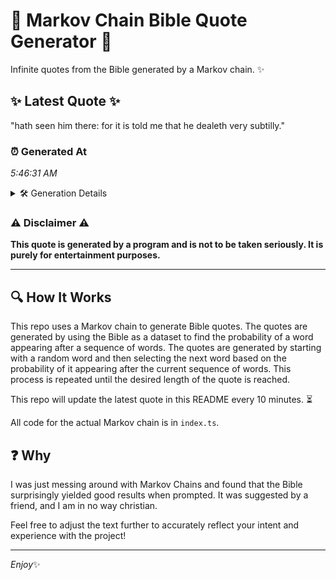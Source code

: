 # 📖 Markov Chain Bible Quote Generator 📖

Infinite quotes from the Bible generated by a Markov chain. ✨

## ✨ Latest Quote ✨
"hath seen him there: for it is told me that he dealeth very subtilly."

### ⏰ Generated At
*5:46:31 AM*

<details>
    <summary>🛠️ Generation Details</summary>
    <p>
        <strong>🌱 Seed:</strong> hath<br>
        <strong>🔄 Iterations:</strong> 13<br>
        <strong>📜 Context History:</strong><br>[ hath ]: seen<br>[ hath, seen ]: him<br>[ hath, seen, him ]: there:<br>[ hath, seen, him, there: ]: for<br>[ hath, seen, him, there:, for ]: it<br>[ hath, seen, him, there:, for, it ]: is<br>[ seen, him, there:, for, it, is ]: told<br>[ him, there:, for, it, is, told ]: me<br>[ there:, for, it, is, told, me ]: that<br>[ for, it, is, told, me, that ]: he<br>[ it, is, told, me, that, he ]: dealeth<br>[ is, told, me, that, he, dealeth ]: very<br>[ told, me, that, he, dealeth, very ]: subtilly.<br>
    </p>
</details>

### ⚠️ Disclaimer ⚠️
**This quote is generated by a program and is not to be taken seriously. It is purely for entertainment purposes.**

---

## 🔍 How It Works

This repo uses a Markov chain to generate Bible quotes. The quotes are generated by using the Bible as a dataset to find the probability of a word appearing after a sequence of words. The quotes are generated by starting with a random word and then selecting the next word based on the probability of it appearing after the current sequence of words. This process is repeated until the desired length of the quote is reached.

This repo will update the latest quote in this README every 10 minutes. ⏳

All code for the actual Markov chain is in `index.ts`.

## ❓ Why

I was just messing around with Markov Chains and found that the Bible surprisingly yielded good results when prompted. 
It was suggested by a friend, and I am in no way christian.

Feel free to adjust the text further to accurately reflect your intent and experience with the project!

---

*Enjoy*✨
